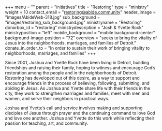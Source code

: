 +++
menu = ""
parent = "initiatives"
title = "Restoring"
type = "ministry"
weight = 10
contact_email = "restoring@abide.community"
header_image = "images/AbideWeb-318.jpg"
sub_background = "images/restoring_sub_background.jpg"
ministryname = "Restoring"
donorbox_id = "restoring"
ministrydescription = "Josh & Yvette Rock"
ministryposition = "left"
mobile_background = "mobile background-center"
background-image-position = "72"
overview = "seeks to bring the vitality of Jesus into the neighborhoods, marriages, and families of Detroit."
donate_in_order_to = "In order to sustain their work of bringing vitality to neighborhoods, marriages, and families"
+++

Since 2001, Joshua and Yvette Rock have been living in Detroit, building friendships and raising their family, hoping to witness and encourage God’s restoration among the people and in the neighborhoods of Detroit. Restoring has developed out of this desire, as a way to support and encourage friends in the process of believing, following, submitting, and abiding in Jesus. As Joshua and Yvette share life with their friends in the city, they work to strengthen marriages and families, meet with men and women, and serve their neighbors in practical ways.

Joshua and Yvette’s call and service involves making and supporting disciples of Jesus through prayer and the continuing command to love God and love one another. Joshua and Yvette do this work while reflecting their passion for teaching, art, and community.